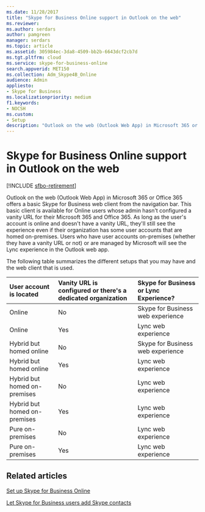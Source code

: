 ```yaml
---
ms.date: 11/28/2017
title: "Skype for Business Online support in Outlook on the web"
ms.reviewer: 
ms.author: serdars
author: pamgreen
manager: serdars
ms.topic: article
ms.assetid: 305984ec-3da8-4509-bb2b-6643dcf2cb7d
ms.tgt.pltfrm: cloud
ms.service: skype-for-business-online
search.appverid: MET150
ms.collection: Adm_Skype4B_Online
audience: Admin
appliesto:
- Skype for Business
ms.localizationpriority: medium
f1.keywords:
- NOCSH
ms.custom:
- Setup
description: "Outlook on the web (Outlook Web App) in Microsoft 365 or Office 365 offers a basic Skype for Business web client from the navigation bar. This basic client is available for Online users whose admin hasn't configured a vanity URL for their Microsoft 365 and Office 365. As long as the user's account is online and doesn't have a vanity URL, they'll still see the experience even if their organization has some user accounts that are homed on-premises. Users who have user accounts on-premises (whether they have a vanity URL or not) or are managed by Microsoft will see the Lync experience in the Outlook web app."
---
```


# Skype for Business Online support in Outlook on the web

[!INCLUDE [sfbo-retirement](../../Hub/includes/sfbo-retirement.md)]

Outlook on the web (Outlook Web App) in Microsoft 365 or Office 365 offers a basic Skype for Business web client from the navigation bar. This basic client is available for Online users whose admin hasn't configured a vanity URL for their Microsoft 365 and Office 365. As long as the user's account is online and doesn't have a vanity URL, they'll still see the experience even if their organization has some user accounts that are homed on-premises. Users who have user accounts on-premises (whether they have a vanity URL or not) or are managed by Microsoft will see the Lync experience in the Outlook web app.
  
The following table summarizes the different setups that you may have and the web client that is used.
  
| User account is located | Vanity URL is configured or there's a dedicated organization | Skype for Business or Lync Experience? |
|:-----|:-----|:-----|
|Online  |No  |Skype for Business web experience  |
|Online  |Yes  |Lync web experience  |
|Hybrid but homed online  |No  |Skype for Business web experience  |
|Hybrid but homed online  |Yes  |Lync web experience  |
|Hybrid but homed on-premises  |No  |Lync web experience  |
|Hybrid but homed on-premises  |Yes  |Lync web experience  |
|Pure on-premises  |No  |Lync web experience  |
|Pure on-premises  |Yes  |Lync web experience  |
   

## Related articles
[Set up Skype for Business Online](set-up-skype-for-business-online.md)

[Let Skype for Business users add Skype contacts](let-skype-for-business-users-add-skype-contacts.md)

  
 

